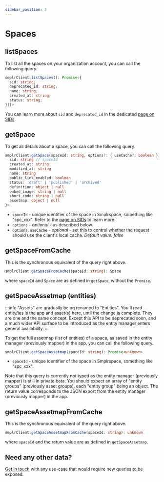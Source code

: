 ```yaml
---
sidebar_position: 3
---
```


# Spaces

## listSpaces

To list all the spaces on your organization account, you can call the following query.

```ts
smplrClient.listSpaces(): Promise<{
  sid: string;
  deprecated_id: string;
  name: string;
  created_at: string;
  status: string;
}[]>
```

You can learn more about `sid` and `deprecated_id` in the dedicated [page on SIDs](/guides/sid).

## getSpace

To get all details about a space, you can call the following query.

```ts
smplrClient.getSpace(spaceId: string, options?: { useCache?: boolean }): Promise<{
  sid: string // spaceId
  created_at: string
  modified_at: string
  name: string
  public_link_enabled: boolean
  status: 'draft' | 'published' | 'archived'
  definition: object | null
  embed_image: string | null
  short_code: string | null
  assetmap: object | null
}>
```

- `spaceId` - unique identifier of the space in Smplrspace, something like "spc_xxx". Refer to the [page on SIDs](/guides/sid) to learn more.
- `options` - _optional_ - as described below.
- `options.useCache` - _optional_ - set this to control whether the request should use the client's local cache. _Default value: false_

## getSpaceFromCache

This is the synchronous equivalent of the query right above.

```ts
smplrClient.getSpaceFromCache(spaceId: string): Space
```

where `spaceId` and `Space` are as defined in `getSpace`, without the `Promise`.

## getSpaceAssetmap (entities)

:::info
"Assets" are gradually being renamed to "Entities". You'll read entity/ies is the app and asset(s) here, until the change is complete. They are one and the same concept. Except this API to be deprecated soon, and a much wider API surface to be introduced as the entity manager enters general availability.
:::

To get the full assetmap (list of entities) of a space, as saved in the entity manager (previously mapper) in the app, you can call the following query.

```ts
smplrClient.getSpaceAssetmap(spaceId: string): Promise<unknown>
```

- `spaceId` - unique identifier of the space in Smplrspace, something like "spc_xxx".

Note that this query is currently not typed as the entity manager (previously mapper) is still in private beta. You should expect an array of "entity groups" (previously asset groups), each "entity group" being an object. The return value corresponds to the JSON export from the entity manager (previously mapper) in the app.

## getSpaceAssetmapFromCache

This is the synchronous equivalent of the query right above.

```ts
smplrClient.getSpaceAssetmapFromCache(spaceId: string): unknown
```

where `spaceId` and the return value are as defined in `getSpaceAssetmap`.

## Need any other data?

[Get in touch](mailto:support@smplrspace.com) with any use-case that would require new queries to be exposed.
